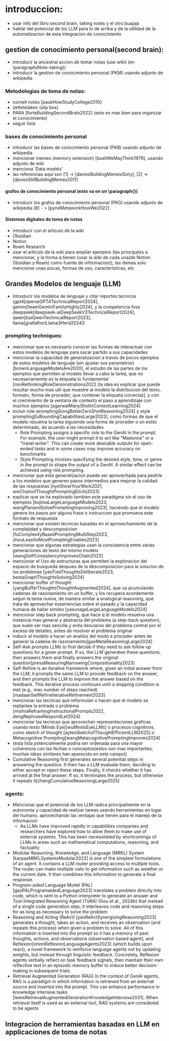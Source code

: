 <!-- instrucciones (meta-informacion, no va en el latex):
- usar las referencias tal como aparecen entre []
- no usar listas, las listas de abajo son secuencias de informaciones a incluir
- usar \citep en lugar de \cite
- actua como un investigador confeccionando un trabajo de tesis
- es un trabajo de relevancia para el fin de la carrera universitaria del autor
- siempre usa Grandes Modelos de Lenguaje (el grandes al final queda muy feo)
- # chapter, ## section, ### subsection #### subsubsection a no ser que haya otra indicacion -->

<!-- research wisdom engine .... tools extract and sum-->

# introduccion:
- usar info del libro second brain, taking notes y el otro buajaja
- hablar del potencial de los LLM para lo de arriba y de la utilidad de la automatizacion de esta integracion de conocimiento

<!-- state of the art (): -->

## gestion de conocimiento personal(second brain):
- introducir la ancestral accion de tomar notas (use wiki) (en \paragraph{Note-taking})
- introducir la gestion de conocimiento personal (PKM) usando adjunto de wikipedia

### Metodologias de toma de notas:
- cornell notes [paukHowStudyCollege2010]
- zettelstaken (slip box)
- PARA [forteBuildingSecondBrain2022] (esto es mas bien para organizar el conocimiento)
- seguir lista

### bases de conocimiento personal
- introducir las bases de conocimiento personal (PKB) usando adjunto de wikipedia
- mencionar memex (memory extension) [bushWeMayThink1979], usando adjunto de wiki
- menciona 'Data models'
- las referencias aqui son [1] -> [daviesBuildingMemexSixty], [2] -> [daviesStillBuildingMemex2011]

#### grafos de conocimiento personal (esto va en un \paragraph{})
- introducir los grafos de conocimiento personal (PKG) usando adjunto de wikipedia [8] - > [pyneMetaworkHowWe2022]

#### Sistemas digitales de toma de notas
- introducir con el articulo de la wiki
- Obsidian
- Notion
- Roam Research
- usar el articulo de la wiki para ampliar ejemplos (las principales a mencionar, y la forma q tienen (usar la wiki de cada una(de Notion Obsidian y Roam) como fuente de informacion)), las demas solo mencionar unas pocas, formas de uso, caracteristicas, etc

## Grandes Modelos de lenguaje (LLM)
- Introducir los modelos de lenguaje y citar reportes tecnicos (gpt4[openaiGPT4TechnicalReport2024], gemini[teamGeminiFamilyHighly2024], y la competencia foss deepseek[deepseek-aiDeepSeekV3TechnicalReport2024], qwen[baiQwenTechnicalReport2023], llama[grattafioriLlama3Herd2024])

### prompting techniques:
- mencionar que es necesario conocer las formas de interactuar con estos modelos de lenguaje para sacar partido a sus capacidades
- mencionar la capacidad de generalizacion a traves de pocos ejemplos de estos modelos de lenguaje (sin ajustar sus parametros) [brownLanguageModelsAre2020], el estudio de las partes de los ejemplos que permiten al modelo llevar a cabo la tarea, que no necesariamemte es la etiqueta lo fundamental [minRethinkingRoleDemonstrations2022 (la idea es explicar que puede resultar mucho mas util que muestre al modelo la distribucion del texto, formato, forma de proceder, que contener la etiqueta correcta)], y con el crecimiento de la ventana de contexto el paso a aprendizaje con muchos ejemplos [agarwalManyShotInContextLearning2024]
- incluir role-prompting[kongBetterZeroShotReasoning2024] y style prompting[luBoundingCapabilitiesLarge2023], como formas de que el modelo resuelva la tarea siguiendo una forma de proceder o un estilo determinado, de acuerdo a las necesidades
    - Role Prompting assigns a specific role to the GenAI in the prompt. For example, the user might prompt it to act like "Madonna" or a "travel writer". This can create more desirable outputs for open-ended tasks and in some cases may improve accuracy on benchmarks
    - Style Prompting involves specifying the desired style, tone, or genre in the prompt to shape the output of a GenAI. A similar effect can be achieved using role prompting.
- mencionar que esta generalizacion puede ser aprovechada para pedirle a los modelos que generen pasos intermedios para mejorar la calidad de las respuestas [nyeShowYourWork2021, weiChainofThoughtPromptingElicits2023]
- explicar que se ha explorado tambien este paradigma sin el uso de ejemplos [kojimaLargeLanguageModels2023, wangPlanandSolvePromptingImproving2023], haciendo que el modelo genere los pasos por alguna frase o instruccion que promueva este formato de respuesta
- mencionar que existen tecnicas basadas en el aprovechamiento de la complejidad y descomposicion [fuComplexityBasedPromptingMultiStep2023, zhouLeasttoMostPromptingEnables2023]
- mencionar que algunas estrategias usan la consistencia entre varias generaciones de texto del mismo modelo [wangSelfConsistencyImprovesChain2023]
- mencionar el Uso de estructuras que permiten la exploracion del espacio de busqueda despues de la descomposicion para la solucion de los problemas [yaoTreeThoughtsDeliberate2023, bestaGraphThoughtsSolving2024]
- mencionar buffer of thought [yangBufferThoughtsThoughtAugmented2024], que va acumulando cadenas de razonamiento en un buffer, y los recupera acordemente segun la tarea nueva, de manera similar a analogical reasoning, que trata de aprovechar experiencias sobre el pasado y la capacidad humana de hallar similes [yasunagaLargeLanguageModels2024]
- mencionar step back prompting, que hace q el modelo resuelva una instancia mas general y abstracta del problema (a step-back question), que suele ser mas sencilla y evita desviarse del problema central por el exceso de detalles, antes de resolver el problema original
- inducir al modelo a hacer un analisis del modo a proceder antes de generar la cadena de razonamiento[gaoMetaReasoningLarge2024]
- Self-Ask prompts LLMs to first decide if they need to ask follow up questions for a given prompt. If so, the LLM generates these questions, then answers them and finally answers the original question[pressMeasuringNarrowingCompositionality2023]
- Self-Refine is an iterative framework where, given an initial answer from the LLM, it prompts the same LLM to provide feedback on the answer, and then prompts the LLM to improve the answer based on the feedback. This iterative process continues until a stopping condition is met (e.g., max number of steps reached)[madaanSelfRefineIterativeRefinement2023]
- mencionar las tecnicas que reformulan o hacen que el modelo se replantee la entrada o problema [mishraReframingInstructionalPrompts2022, dengRephraseRespondLet2024]
- mencionar las tecnicas que aprovechan representaciones graficas usando texto (Minds Eye)[wuMindsEyeLLMs] o procesos cognitivos, como sketch of thought [aytesSketchofThoughtEfficientLLM2025] o Metacognitive Prompting[wangMetacognitivePromptingImproves2024]
- (esta lista potencialmente podria ser ordenada para una mayor coherencia con las fechas o conceptos(estos son mas importantes, muchas ideas similares han aparecido en este campo))
- Cumulative Reasoning first generates several potential steps in answering the question. It then has a LLM evaluate them, deciding to either accept or reject these steps. Finally, it checks whether it has arrived at the final answer. If so, it terminates the process, but otherwise it repeats it[zhangCumulativeReasoningLarge2025]

### agents:
- Mencionar que el potencial de los LLM radica principalmente en la autonomia y capacidad de realizar tareas usando herramientas en lugar del humano, aprovechando las ventajas que tienen para el manejo de la informacion
    - As LLMs have improved rapidly in capabilities companies and researchers have explored how to allow them to make use of external systems. This has been necessitated by shortcomings of LLMs in areas such as mathematical computations, reasoning, and factuality
- Modular Reasoning, Knowledge, and Language (MRKL) System [karpasMRKLSystemsModular2022] is one of the simplest formulations of an agent. It contains a LLM router providing access to multiple tools. The router can make multiple calls to get information such as weather or the current date. It then combines this information to generate a final response. 
- Program-aided Language Model (PAL) [gaoPALProgramaidedLanguage2023] translates a problem directly into code, which is sent to a Python interpreter to generate an answer and Tool-Integrated Reasoning Agent (ToRA) (Gou et al., 2024b) that instead of a single code generation step, it interleaves code and reasoning steps for as long as necessary to solve the problem
- Reasoning and Acting (ReAct) [yaoReActSynergizingReasoning2023] generates a thought, takes an action, and receives an observation (and repeats this process) when given a problem to solve. All of this information is inserted into the prompt so it has a memory of past thoughts, actions, and observations (observation based agent); and Reflexion[shinnReflexionLanguageAgents2023] (which builds upon react), a novel framework to reinforce language agents not by updating weights, but instead through linguistic feedback. Concretely, Reflexion agents verbally reflect on task feedback signals, then maintain their own reflective text in an episodic memory buffer to induce better decision-making in subsequent trials.
- Retrieval Augmented Generation (RAG) In the context of GenAI agents, RAG is a paradigm in which information is retrieved from an external source and inserted into the prompt. This can enhance performance in knowledge intensive tasks [lewisRetrievalAugmentedGenerationKnowledgeIntensive2021]. When retrieval itself is used as an external tool, RAG systems are considered to be agents

## Integracion de herramientas basadas en LLM en applicaciones de toma de notas